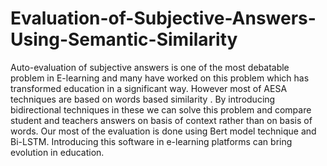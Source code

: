 # Evaluation-of-Subjective-Answers-Using-Semantic-Similarity
Auto-evaluation of subjective answers is one of the most debatable problem in E-learning and many have worked on this problem which has transformed education in a significant way. However most of AESA techniques are based on words based similarity . By introducing bidirectional techniques in these we can solve this problem and compare student and teachers answers on basis of context rather than on basis of words. Our most of the evaluation is done using Bert model technique and Bi-LSTM. Introducing this software in e-learning platforms can bring evolution in education.
